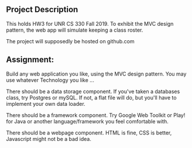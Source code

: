 <!-- Name : Ash Yveth Cudiamat -->
## Project Description
This holds HW3 for UNR CS 330 Fall 2019. To exhibit the MVC design pattern, the web app will simulate keeping a class roster.

The project will supposedly be hosted on github.com

## Assignment:
Build any web application you like, using the MVC design pattern. You may use whatever Technology you like ...

There should be a data storage component. If you've taken a databases class, try Postgres or mySQL. If not, a flat file will do, but you'll have to implement your own data loader.

There should be a framework component. Try Google Web Toolkit or Play! for Java or another language/framework you feel comfortable with.

There should be a webpage component. HTML is fine, CSS is better, Javascript might not be a bad idea.


